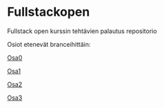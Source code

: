 # Fullstackopen
Fullstack open kurssin tehtävien palautus repositorio

Osiot etenevät branceihittäin:

[Osa0](https://github.com/JanneKarki/Fullstackopen/blob/main/osa_0/README.md)

[Osa1](https://github.com/JanneKarki/Fullstackopen/tree/osa1)

[Osa2](https://github.com/JanneKarki/Fullstackopen/tree/osa2)

[Osa3](https://github.com/JanneKarki/Fullstackopen/tree/osa3)
